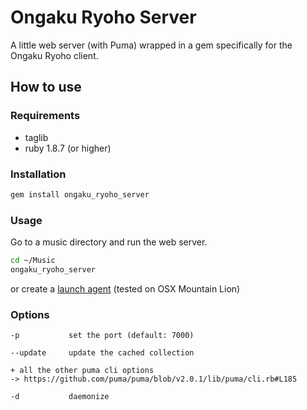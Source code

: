 # Ongaku Ryoho Server

A little web server (with Puma) wrapped in a gem specifically for the Ongaku Ryoho client.

## How to use

### Requirements

- taglib
- ruby 1.8.7 (or higher)

### Installation

```bash
gem install ongaku_ryoho_server
```

### Usage

Go to a music directory and run the web server.

```bash
cd ~/Music
ongaku_ryoho_server
```

or create a [launch agent](https://gist.github.com/4106353) (tested on OSX Mountain Lion)


### Options

```
-p           set the port (default: 7000)

--update     update the cached collection

+ all the other puma cli options
-> https://github.com/puma/puma/blob/v2.0.1/lib/puma/cli.rb#L185

-d           daemonize
```
